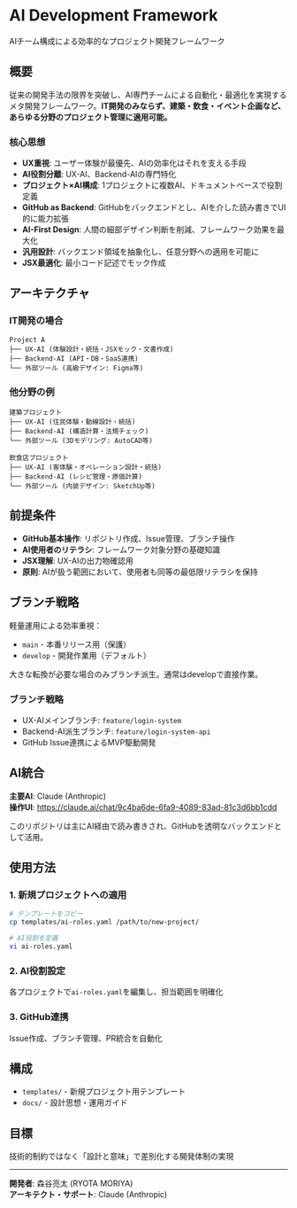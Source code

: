 # AI Development Framework

AIチーム構成による効率的なプロジェクト開発フレームワーク

## 概要

従来の開発手法の限界を突破し、AI専門チームによる自動化・最適化を実現するメタ開発フレームワーク。**IT開発のみならず、建築・飲食・イベント企画など、あらゆる分野のプロジェクト管理に適用可能。**

### 核心思想

- **UX重視**: ユーザー体験が最優先、AIの効率化はそれを支える手段
- **AI役割分離**: UX-AI、Backend-AIの専門特化
- **プロジェクト×AI構成**: 1プロジェクトに複数AI、ドキュメントベースで役割定義
- **GitHub as Backend**: GitHubをバックエンドとし、AIを介した読み書きでUI的に能力拡張
- **AI-First Design**: 人間の細部デザイン判断を削減、フレームワーク効果を最大化
- **汎用設計**: バックエンド領域を抽象化し、任意分野への適用を可能に
- **JSX最適化**: 最小コード記述でモック作成

## アーキテクチャ

### IT開発の場合
```
Project A
├── UX-AI (体験設計・統括・JSXモック・文書作成)
├── Backend-AI (API・DB・SaaS連携)
└── 外部ツール (高級デザイン: Figma等)
```

### 他分野の例
```
建築プロジェクト
├── UX-AI (住民体験・動線設計・統括)
├── Backend-AI (構造計算・法規チェック)
└── 外部ツール (3Dモデリング: AutoCAD等)

飲食店プロジェクト
├── UX-AI (客体験・オペレーション設計・統括)
├── Backend-AI (レシピ管理・原価計算)
└── 外部ツール (内装デザイン: SketchUp等)
```

## 前提条件

- **GitHub基本操作**: リポジトリ作成、Issue管理、ブランチ操作
- **AI使用者のリテラシ**: フレームワーク対象分野の基礎知識
- **JSX理解**: UX-AIの出力物確認用
- **原則**: AIが扱う範囲において、使用者も同等の最低限リテラシを保持

## ブランチ戦略

軽量運用による効率重視：

- `main` - 本番リリース用（保護）
- `develop` - 開発作業用（デフォルト）

大きな転換が必要な場合のみブランチ派生。通常はdevelopで直接作業。

### ブランチ戦略
- UX-AIメインブランチ: `feature/login-system`
- Backend-AI派生ブランチ: `feature/login-system-api`
- GitHub Issue連携によるMVP駆動開発

## AI統合

**主要AI**: Claude (Anthropic)  
**操作UI**: https://claude.ai/chat/9c4ba6de-6fa9-4089-83ad-81c3d6bb1cdd

このリポジトリは主にAI経由で読み書きされ、GitHubを透明なバックエンドとして活用。

## 使用方法

### 1. 新規プロジェクトへの適用

```bash
# テンプレートをコピー
cp templates/ai-roles.yaml /path/to/new-project/

# AI役割を定義
vi ai-roles.yaml
```

### 2. AI役割設定

各プロジェクトで`ai-roles.yaml`を編集し、担当範囲を明確化

### 3. GitHub連携

Issue作成、ブランチ管理、PR統合を自動化

## 構成

- `templates/` - 新規プロジェクト用テンプレート
- `docs/` - 設計思想・運用ガイド

## 目標

技術的制約ではなく「設計と意味」で差別化する開発体制の実現

---

**開発者**: 森谷亮太 (RYOTA MORIYA)  
**アーキテクト・サポート**: Claude (Anthropic)
